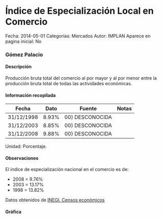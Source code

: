 Índice de Especialización Local en Comercio
=====

Fecha: 2014-05-01
Categorías: Mercados
Autor: IMPLAN
Aparece en pagina inicial: No

### Gómez Palacio

#### Descripción

Producción bruta total del comercio al por mayor y al por menor entre la producción bruta total de todas las actividades económicas.

<!-- break -->

#### Información recopilada

<table class="table table-hover table-bordered matriz">
  <thead>
    <tr><th>Fecha</th><th>Dato</th><th>Fuente</th><th>Notas</th></tr>
  </thead>
  <tbody>
    <tr><td class="centrado">31/12/1998</td><td class="derecha">8.93%</td><td>00) DESCONOCIDA</td><td></td></tr>
    <tr><td class="centrado">31/12/2003</td><td class="derecha">8.85%</td><td>00) DESCONOCIDA</td><td></td></tr>
    <tr><td class="centrado">31/12/2008</td><td class="derecha">9.88%</td><td>00) DESCONOCIDA</td><td></td></tr>
  </tbody>
</table>

Unidad: Porcentaje.

#### Observaciones

El índice de especialización nacional en el comercio es de:

- 2008 = 9.76%
- 2003 = 13.17%
- 1998 = 13.82%

Datos obtenidos de [INEGI. Censos económicos](http://www3.inegi.org.mx/sistemas/saic/)

#### Gráfica

<div id="Morrisvcqyrzno" class="grafica"></div>
  <script>
  new Morris.Line({
    element: 'Morrisvcqyrzno',
    data: [
      { fecha: '1998-12-31', dato: 8.9300 },
      { fecha: '2003-12-31', dato: 8.8500 },
      { fecha: '2008-12-31', dato: 9.8800 }
    ],
    xkey: 'fecha',
    ykeys: ['dato'],
    labels: ['Dato'],
    lineColors: ['#FF5B02'],
    xLabelFormat: function(d) {
      return d.getDate()+'/'+(d.getMonth()+1)+'/'+d.getFullYear();
    },
    dateFormat: function (ts) {
      var d = new Date(ts);
      return d.getDate() + '/' + (d.getMonth() + 1) + '/' + d.getFullYear();
    }
  });
  </script>

